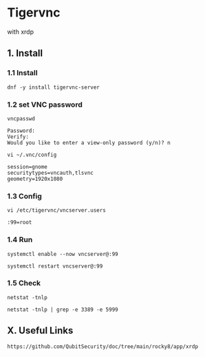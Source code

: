 # Tigervnc
with xrdp

## 1. Install

### 1.1 Install

    dnf -y install tigervnc-server
            
### 1.2 set VNC password

    vncpasswd
    
    Password:
    Verify:
    Would you like to enter a view-only password (y/n)? n
    
    vi ~/.vnc/config
    
    session=gnome
    securitytypes=vncauth,tlsvnc
    geometry=1920x1080
            
### 1.3 Config

    vi /etc/tigervnc/vncserver.users
    
    :99=root

### 1.4 Run

    systemctl enable --now vncserver@:99

    systemctl restart vncserver@:99

### 1.5 Check

    netstat -tnlp

    netstat -tnlp | grep -e 3389 -e 5999

## X. Useful Links

    https://github.com/QubitSecurity/doc/tree/main/rocky8/app/xrdp
